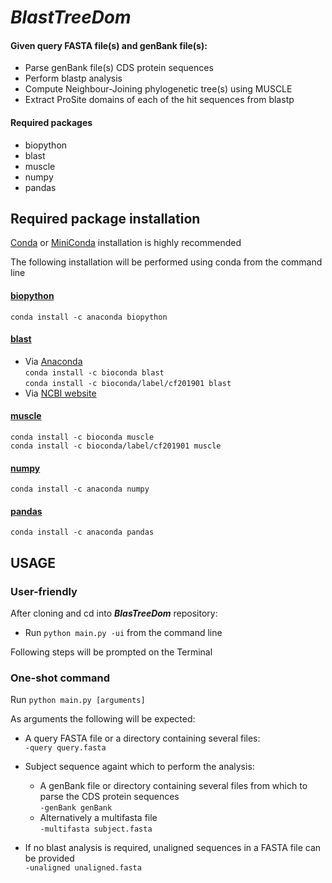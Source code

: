 # **_BlastTreeDom_**


#### Given query FASTA file(s) and genBank file(s):
* Parse genBank file(s) CDS protein sequences
* Perform blastp analysis
* Compute Neighbour-Joining phylogenetic tree(s) using MUSCLE
* Extract ProSite domains of each of the hit sequences from blastp

#### Required packages
* biopython
* blast
* muscle
* numpy
* pandas


## Required package installation

[Conda](https://docs.conda.io/projects/conda/en/latest/user-guide/install/) or [MiniConda](https://docs.conda.io/en/latest/miniconda.html) installation is highly recommended  

The following installation will be performed using conda from the command line  

#### [biopython](https://anaconda.org/anaconda/biopython)  
`conda install -c anaconda biopython`  

#### [blast](https://www.ncbi.nlm.nih.gov/books/NBK279671/)  
* Via [Anaconda](https://anaconda.org/bioconda/blast)  
  `conda install -c bioconda blast`  
  `conda install -c bioconda/label/cf201901 blast`  
* Via [NCBI website](https://www.ncbi.nlm.nih.gov/books/NBK279671/)  

#### [muscle](https://anaconda.org/bioconda/muscle)  
`conda install -c bioconda muscle`  
`conda install -c bioconda/label/cf201901 muscle`  

#### [numpy](https://anaconda.org/anaconda/numpy)  
`conda install -c anaconda numpy`  

#### [pandas](https://anaconda.org/anaconda/pandas)  
`conda install -c anaconda pandas`  
  
  
## USAGE  

### User-friendly  
After cloning and cd into **_BlasTreeDom_** repository:  
* Run `python main.py -ui` from the command line  

Following steps will be prompted on the Terminal  

### One-shot command  
Run `python main.py [arguments]`  
  
As arguments the following will be expected:  
* A query FASTA file or a directory containing several files:  
  `-query query.fasta`  
  
* Subject sequence againt which to perform the analysis:  
  - A genBank file or directory containing several files from which to parse the CDS protein sequences  
 `-genBank genBank`  
  - Alternatively a multifasta file  
  `-multifasta subject.fasta`  
  
* If no blast analysis is required, unaligned sequences in a FASTA file can be provided  
`-unaligned unaligned.fasta`  
